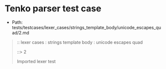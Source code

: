# Tenko parser test case

- Path: tests/testcases/lexer_cases/strings_template_body/unicode_escapes_quad/2.md

> :: lexer cases : strings template body : unicode escapes quad
>
> ::> 2
>
> Imported lexer test
>
> <template body> unicode escapes with invalid content

## FAIL

## Input

`````js
`${"-->"}\ufail${"<--"}`
`````

## Output

_Note: the whole output block is auto-generated. Manual changes will be overwritten!_

Below follow outputs in four parsing modes: sloppy mode, strict mode script goal, module goal, web compat mode (always sloppy).

Note that the output parts are auto-generated by the test runner to reflect actual result.

### Sloppy mode

Parsed with script goal and as if the code did not start with strict mode header.

`````
throws: Parser error!
  Template contained an illegal escape, these are only allowed in _tagged_ templates in >=ES2018

`${"-->"}\ufail${"<--"}`
        ^^^^^^^^^------- error
`````

### Strict mode

Parsed with script goal but as if it was starting with `"use strict"` at the top.

_Output same as sloppy mode._

### Module goal

Parsed with the module goal.

_Output same as sloppy mode._

### Web compat mode

Parsed in sloppy script mode but with the web compat flag enabled.

_Output same as sloppy mode._
